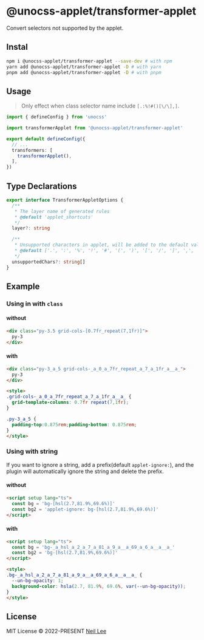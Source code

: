 # @unocss-applet/transformer-applet

Convert selectors not supported by the applet.

## Instal

```bash
npm i @unocss-applet/transformer-applet --save-dev # with npm
yarn add @unocss-applet/transformer-applet -D # with yarn
pnpm add @unocss-applet/transformer-applet -D # with pnpm
```

## Usage

> Only effect when class selector name include `[.:%!#()[\/\],]`.

```ts
import { defineConfig } from 'unocss'

import transformerApplet from '@unocss-applet/transformer-applet'

export default defineConfig({
  // ...
  transformers: [
    transformerApplet(),
  ],
})
```

## Type Declarations

```ts
export interface TransformerAppletOptions {
  /**
   * The layer name of generated rules
   * @default 'applet_shortcuts'
   */
  layer?: string

  /**
   * Unsupported characters in applet, will be added to the default value
   * @default ['.', ':', '%', '!', '#', '(', ')', '[', '/', ']', ',', '$', '{', '}', '@', '+', '^', '&', '<', '>']
   */
  unsupportedChars?: string[]
}
```

## Example

### Using in with `class`

#### without

```html
<div class="py-3.5 grid-cols-[0.7fr_repeat(7,1fr)]">
  py-3
</div>
```

#### with

```html
<div class="py-3_a_5 grid-cols-_a_0_a_7fr_repeat_a_7_a_1fr_a__a_">
  py-3
</div>

<style>
.grid-cols-_a_0_a_7fr_repeat_a_7_a_1fr_a__a_ {
  grid-template-columns: 0.7fr repeat(7,1fr);
}

.py-3_a_5 {
  padding-top:0.875rem;padding-bottom: 0.875rem;
}
</style>
```

### Using with string

If you want to ignore a string, add a prefix(default `applet-ignore:`), and the plugin will automatically ignore the string and delete the prefix.

#### without

```html
<script setup lang="ts">
  const bg = 'bg-[hsl(2.7,81.9%,69.6%)]'
  const bg2 = 'applet-ignore: bg-[hsl(2.7,81.9%,69.6%)]'
</script>
```

#### with

```html
<script setup lang="ts">
  const bg = 'bg-_a_hsl_a_2_a_7_a_81_a_9_a__a_69_a_6_a__a__a_'
  const bg2 = 'bg-[hsl(2.7,81.9%,69.6%)]'
</script>

<style>
.bg-_a_hsl_a_2_a_7_a_81_a_9_a__a_69_a_6_a__a__a_ {
  --un-bg-opacity: 1;
  background-color: hsla(2.7, 81.9%, 69.6%, var(--un-bg-opacity));
}
</style>
```

## License

MIT License &copy; 2022-PRESENT [Neil Lee](https://github.com/zguolee)

